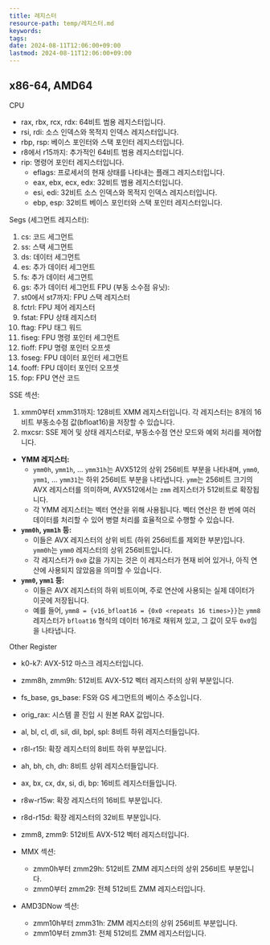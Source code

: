```yaml
---
title: 레지스터
resource-path: temp/레지스터.md
keywords:
tags:
date: 2024-08-11T12:06:00+09:00
lastmod: 2024-08-11T12:06:00+09:00
---
```

## x86-64, AMD64

CPU
- rax, rbx, rcx, rdx: 64비트 범용 레지스터입니다.
- rsi, rdi: 소스 인덱스와 목적지 인덱스 레지스터입니다.
- rbp, rsp: 베이스 포인터와 스택 포인터 레지스터입니다.
- r8에서 r15까지: 추가적인 64비트 범용 레지스터입니다.
- rip: 명령어 포인터 레지스터입니다.
	- eflags: 프로세서의 현재 상태를 나타내는 플래그 레지스터입니다.
	- eax, ebx, ecx, edx: 32비트 범용 레지스터입니다.
	- esi, edi: 32비트 소스 인덱스와 목적지 인덱스 레지스터입니다.
	- ebp, esp: 32비트 베이스 포인터와 스택 포인터 레지스터입니다.




Segs (세그먼트 레지스터):
1. cs: 코드 세그먼트
2. ss: 스택 세그먼트
3. ds: 데이터 세그먼트
4. es: 추가 데이터 세그먼트
5. fs: 추가 데이터 세그먼트
6. gs: 추가 데이터 세그먼트
FPU (부동 소수점 유닛):
1. st0에서 st7까지: FPU 스택 레지스터
2. fctrl: FPU 제어 레지스터
3. fstat: FPU 상태 레지스터
4. ftag: FPU 태그 워드
5. fiseg: FPU 명령 포인터 세그먼트
6. fioff: FPU 명령 포인터 오프셋
7. foseg: FPU 데이터 포인터 세그먼트
8. fooff: FPU 데이터 포인터 오프셋
9. fop: FPU 연산 코드

SSE 섹션:
1. xmm0부터 xmm31까지: 128비트 XMM 레지스터입니다. 각 레지스터는 8개의 16비트 부동소수점 값(bfloat16)을 저장할 수 있습니다.
2. mxcsr: SSE 제어 및 상태 레지스터로, 부동소수점 연산 모드와 예외 처리를 제어합니다.
- **YMM 레지스터:**
    - `ymm0h`, `ymm1h`, ... `ymm31h`는 AVX512의 상위 256비트 부분을 나타내며, `ymm0`, `ymm1`, ... `ymm31`는 하위 256비트 부분을 나타냅니다. `ymm`는 256비트 크기의 AVX 레지스터를 의미하며, AVX512에서는 `zmm` 레지스터가 512비트로 확장됩니다.
    - 각 YMM 레지스터는 벡터 연산을 위해 사용됩니다. 벡터 연산은 한 번에 여러 데이터를 처리할 수 있어 병렬 처리를 효율적으로 수행할 수 있습니다.
- **`ymm0h`, `ymm1h` 등:**
    - 이들은 AVX 레지스터의 상위 비트 (하위 256비트를 제외한 부분)입니다. `ymm0h`는 `ymm0` 레지스터의 상위 256비트입니다.
    - 각 레지스터가 `0x0` 값을 가지는 것은 이 레지스터가 현재 비어 있거나, 아직 연산에 사용되지 않았음을 의미할 수 있습니다.
- **`ymm0`, `ymm1` 등:**
    - 이들은 AVX 레지스터의 하위 비트이며, 주로 연산에 사용되는 실제 데이터가 이곳에 저장됩니다.
    - 예를 들어, `ymm8 = {v16_bfloat16 = {0x0 <repeats 16 times>}}`는 `ymm8` 레지스터가 `bfloat16` 형식의 데이터 16개로 채워져 있고, 그 값이 모두 `0x0`임을 나타냅니다.


Other Register
- k0-k7: AVX-512 마스크 레지스터입니다.
- zmm8h, zmm9h: 512비트 AVX-512 벡터 레지스터의 상위 부분입니다.
- fs_base, gs_base: FS와 GS 세그먼트의 베이스 주소입니다.
- orig_rax: 시스템 콜 진입 시 원본 RAX 값입니다.
- al, bl, cl, dl, sil, dil, bpl, spl: 8비트 하위 레지스터들입니다.
- r8l-r15l: 확장 레지스터의 8비트 하위 부분입니다.
- ah, bh, ch, dh: 8비트 상위 레지스터들입니다.
- ax, bx, cx, dx, si, di, bp: 16비트 레지스터들입니다.
- r8w-r15w: 확장 레지스터의 16비트 부분입니다.
- r8d-r15d: 확장 레지스터의 32비트 부분입니다.
- zmm8, zmm9: 512비트 AVX-512 벡터 레지스터입니다.




- MMX 섹션:
    - zmm0h부터 zmm29h: 512비트 ZMM 레지스터의 상위 256비트 부분입니다.
    - zmm0부터 zmm29: 전체 512비트 ZMM 레지스터입니다.
- AMD3DNow 섹션:
    - zmm10h부터 zmm31h: ZMM 레지스터의 상위 256비트 부분입니다.
    - zmm10부터 zmm31: 전체 512비트 ZMM 레지스터입니다.


